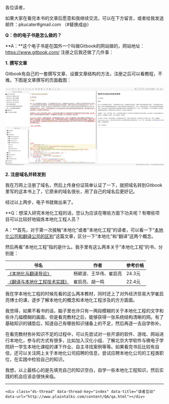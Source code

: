各位读者，

如果大家在看完本书的文章后愿意和我继续交流，可以在下方留言，或者给我发送邮件：pkucater#gmail.com （#替换成@）

**Q：你的电子书是怎么做的？**

**A：**这个电子书是在国外一个叫做Gitbook的网站做的，网站地址：https://www.gitbook.com/ 注册之后我还做了几件事：

**1. 撰写文章**
  
  Gitbook有自己的一套撰写文章、设置文章结构的方法，注册之后可以看教程，不难。下图是文章撰写的页面截图：

  ![](Pics/QA-1.png)

**2. 注册域名并转发到**

   我在万网上注册了域名，然后上传身份证简单认证了一下，就把域名转到Gitbook里写的这本书上了，它原来的域名很长，用了自己的域名后更好记。
   
经过以上两步，电子书就做出来了。

**Q：想深入研究本地化工程的话，您认为应该在哪些方面下功夫呢？有哪些项目可以比较好地锻炼本地化工程人员？

A：**首先，对于第一次接触“本地化”或者“本地化工程”的读者，可以看一下“[本地化公司和翻译公司的区别](http://www.plaintalks.com/content/PlainTalks/Jianeryanzhi/2.html)”这篇文章，区分一下“本地化”和“翻译”这两个概念。

然后再看“本地化工程”指的是什么。我手里有这么两本关于“本地化工程”的书，分别是：

| 书名 | 作者 | 参考价格 |
| -- | -- | -- |
| [《本地化与翻译导论》](http://item.jd.com/10500505.html) | 杨颖波、王华伟、崔启亮 | 24.3元 |
| [《翻译与本地化工程技术实践》](http://item.jd.com/10500504.html) | 崔启亮、胡一鸣 | 22.4元 |

我在学本地化工程的时候先看的这么两本教材，同时还上了对外经济贸易大学崔启亮博士的课，逐步了解本地化的概念和本地化工程涉及的方方面面。

我觉得，如果不看书的话，脑子里也许只有一两段模糊的关于本地化工程的文字和些许几幅模糊的画面，但是看完教材之后，能够获得一张系统结构清晰的网。有了基础知识的铺垫后，知道自己有哪些知识储备上的不足，然后再逐一去自学弥补。

在看完教材弥补知识不足的过程中，可以先尝试对一些开源的软件、游戏、网站进行本地化，参与的方式有很多，比如加入汉化小组、了解北京大学软件与微电子学院研一学生本地化课程的课下作业、自主寻找案例等等。如果看完书后比较有自信，还可以关注网上关于本地化公司招聘的信息，尝试应聘本地化公司的工程类职位，在实践中检验自己的知识。

我想，以上最核心的是先填充自己的知识空白，自学一些本地化工程知识，然后实践的机会应该会很快来临。




---

<html>
<body>

<!-- 多说评论框 start -->
	<div class="ds-thread" data-thread-key="index" data-title="读者互动" 
	data-url="http://www.plaintalks.com/content/QA/qa.html"></div>
<!-- 多说评论框 end -->
<!-- 多说公共JS代码 start (一个网页只需插入一次) -->
<script type="text/javascript">
var duoshuoQuery = {short_name:"plaintalks"};
	(function() {
		var ds = document.createElement('script');
		ds.type = 'text/javascript';ds.async = true;
		ds.src = (document.location.protocol == 'https:' ? 'https:' : 'http:') + '//static.duoshuo.com/embed.js';
		ds.charset = 'UTF-8';
		(document.getElementsByTagName('head')[0] 
		 || document.getElementsByTagName('body')[0]).appendChild(ds);
	})();
	</script>
<!-- 多说公共JS代码 end -->

</body>
</html>